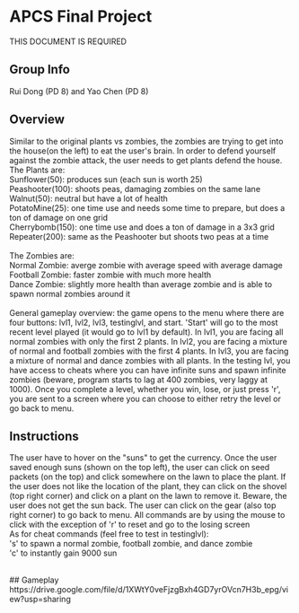# APCS Final Project
THIS DOCUMENT IS REQUIRED
## Group Info
Rui Dong (PD 8) and Yao Chen (PD 8)
## Overview
Similar to the original plants vs zombies, the zombies are trying to get into the house(on the left) to eat the user's brain. In order to defend yourself against the zombie attack, the user needs to get plants defend the house.<br>
The Plants are:<br>
Sunflower(50): produces sun (each sun is worth 25)<br>
Peashooter(100): shoots peas, damaging zombies on the same lane<br>
Walnut(50): neutral but have a lot of health<br>
PotatoMine(25): one time use and needs some time to prepare, but does a ton of damage on one grid<br>
Cherrybomb(150): one time use and does a ton of damage in a 3x3 grid<br>
Repeater(200): same as the Peashooter but shoots two peas at a time<br>
<br>
The Zombies are:<br>
Normal Zombie: averge zombie with average speed with average damage<br>
Football Zombie: faster zombie with much more health<br>
Dance Zombie: slightly more health than average zombie and is able to spawn normal zombies around it <br>
<br>
General gameplay overview: the game opens to the menu where there are four buttons: lvl1, lvl2, lvl3, testinglvl, and start. 'Start' will go to the most recent level played (it would go to lvl1 by default). In lvl1, you are facing all normal zombies with only the first 2 plants. In lvl2, you are facing a mixture of normal and football zombies with the first 4 plants. In lvl3, you are facing a mixture of normal and dance zombies with all plants. In the testing lvl, you have access to cheats where you can have infinite suns and spawn infinite zombies (beware, program starts to lag at 400 zombies, very laggy at 1000). Once you complete a level, whether you win, lose, or just press 'r', you are sent to a screen where you can choose to either retry the level or go back to menu.
## Instructions
The user have to hover on the "suns" to get the currency. Once the user saved enough suns (shown on the top left), the user can click on seed packets (on the top) and click somewhere on the lawn to place the plant. If the user does not like the location of the plant, they can click on the shovel (top right corner) and click on a plant on the lawn to remove it. Beware, the user does not get the sun back. The user can click on the gear (also top right corner) to go back to menu. All commands are by using the mouse to click with the exception of 'r' to reset and go to the losing screen <br>
As for cheat commands (feel free to test in testinglvl): <br>
's' to spawn a normal zombie, football zombie, and dance zombie <br>
'c' to instantly gain 9000 sun<br>

<br>
## Gameplay
https://drive.google.com/file/d/1XWtY0veFjzgBxh4GD7yrOVcn7H3b_epg/view?usp=sharing
